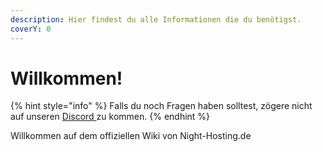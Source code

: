 ```yaml
---
description: Hier findest du alle Informationen die du benötigst.
coverY: 0
---
```


# Willkommen!

{% hint style="info" %}
Falls du noch Fragen haben solltest, zögere nicht auf unseren [Discord ](https://discord.gg/xwCgDH2qP7)zu kommen.
{% endhint %}

Willkommen auf dem offiziellen Wiki von Night-Hosting.de&#x20;
